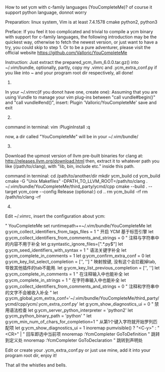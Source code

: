 How to set ycm with c-family languages (YouCompleteMe)?
of course it support python language, donnot worry

Preparation:
linux system,
Vim is at least 7.4.1578
cmake
python2, python3


Preface:
If you feel it too complicated and trivial to compile a ycm binary with support for c-family languages, the following introduction may be the quickest way, otherwise to fetch the newest version, or just want to have a try, you could skip to step 1. Or to be a pure adventurer, please visit the official website https://github.com/Valloric/YouCompleteMe

Instruction:
  Just extract the prepared_ycm_llvm_6.0.0.tar.gz() into ~/.vim/bundle, optionally, partly, copy my .vimrc and .ycm_extra_conf.py if you like into ~ and your program root dir respectively, all done!

1.

In your ~/.vimrc(if you donot have one, create one):
  Assuming that you are using Vundle to manage your vim plug-ins
  between "call vundle#begin()" and "call vundle#end()", insert:
    Plugin 'Valloric/YouCompleteMe'
  save and exit

2.

command in terminal:
  vim
  :PluginInstall
  :q
    
now, a dir called "YouCompleteMe" will be in your ~/.vim/bundle/

3.
Download the upmost version of llvm pre-built binaries for clang at:
http://releases.llvm.org/download.html
then, extract it to whatever path you like (/path/to/clang), with "lib, bin, include etc." inside this path.

command in terminal:
  cd /path/to/another/dir 
  mkdir ycm_build
  cd ycm_build
  cmake -G "Unix Makefiles" -DPATH_TO_LLVM_ROOT=/path/to/clang . ~/.vim/bundle/YouCompleteMe/third_party/ycmd/cpp
  cmake --build . --target ycm_core --config Release
  (optional:)
  cd ..
  rm ycm_build -rf
  rm /path/to/clang -rf

4.
Edit ~/.vimrc, insert the configuration about ycm:

  " YouCompleteMe
  set runtimepath+=~/.vim/bundle/YouCompleteMe
  let g:ycm_collect_identifiers_from_tags_files = 1           " 开启 YCM 基于标签引擎
  let g:ycm_collect_identifiers_from_comments_and_strings = 0 " 注释与字符串中的内容不用于补全
  let g:syntastic_ignore_files=[".*\.py$"]
  let g:ycm_seed_identifiers_with_syntax = 1                  " 语法关键字补全
  let g:ycm_complete_in_comments = 1
  let g:ycm_confirm_extra_conf = 0
  let g:ycm_key_list_select_completion = ['<c-n>', '<Down>']  " 映射按键, 没有这个会拦截掉tab, 导致其他插件的tab不能用.
  let g:ycm_key_list_previous_completion = ['<c-p>', '<Up>']
  let g:ycm_complete_in_comments = 1                          " 在注释输入中也能补全
  let g:ycm_complete_in_strings = 1                           " 在字符串输入中也能补全
  let g:ycm_collect_identifiers_from_comments_and_strings = 0 " 注释和字符串中的文字不会被收入补全
  " let g:ycm_global_ycm_extra_conf='~/.vim/bundle/YouCompleteMe/third_party/ycmd/cpp/ycm/.ycm_extra_conf.py'
  let g:ycm_show_diagnostics_ui = 0                           " 禁用语法检查
  let g:ycm_server_python_interpreter = 'python2'
  let g:ycm_python_binary_path = 'python'
  " let g:ycm_min_num_of_chars_for_completion=1                 " 从第1个键入字符就开始罗列匹配项
  let g:ycm_show_diagnostics_ui = 1
  inoremap <expr> <CR> pumvisible() ? "\<C-y>" : "\<CR>" |            " 回车即选中当前项
  nnoremap <c-j> :YcmCompleter GoToDefinition<CR>    " 跳转到定义处
  nnoremap <c-k> :YcmCompleter GoToDeclaration<CR>    " 跳转到声明处
   
Edit or create your .ycm_extra_conf.py or just use mine, add it into your program root dir, enjoy it!

That all the whistles and bells.
